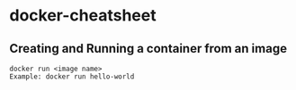 # docker-cheatsheet
## Creating and Running a container from an image
```console
docker run <image name>
Example: docker run hello-world
```
